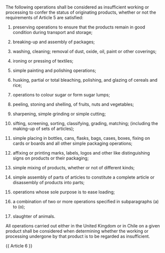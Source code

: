 The following operations shall be considered as insufficient working or processing to confer the status of originating products, whether or not the requirements of Article 5 are satisfied:

1. preserving operations to ensure that the products remain in good condition during transport and storage;

2. breaking-up and assembly of packages;

3. washing, cleaning; removal of dust, oxide, oil, paint or other coverings;

4. ironing or pressing of textiles;

5. simple painting and polishing operations;

6. husking, partial or total bleaching, polishing, and glazing of cereals and rice;

7. operations to colour sugar or form sugar lumps;

8. peeling, stoning and shelling, of fruits, nuts and vegetables;

9. sharpening, simple grinding or simple cutting;

10. sifting, screening, sorting, classifying, grading, matching; (including the making-up of sets of articles);

11. simple placing in bottles, cans, flasks, bags, cases, boxes, fixing on cards or boards and all other simple packaging operations;

12. affixing or printing marks, labels, logos and other like distinguishing signs on products or their packaging;

13. simple mixing of products, whether or not of different kinds;

14. simple assembly of parts of articles to constitute a complete article or disassembly of products into parts;

15. operations whose sole purpose is to ease loading;

16. a combination of two or more operations specified in subparagraphs (a) to (o);

17. slaughter of animals.

All operations carried out either in the United Kingdom or in Chile on a given product shall be considered when determining whether the working or processing undergone by that product is to be regarded as insufficient.

{{ Article 6 }}
